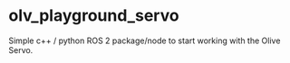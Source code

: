 # olv_playground_servo
Simple c++ / python ROS 2 package/node to start working with the Olive Servo.
